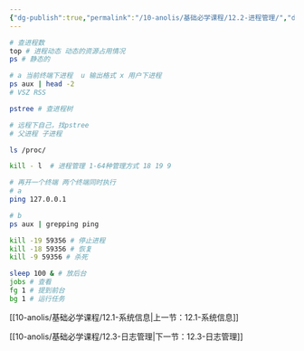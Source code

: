 ```yaml
---
{"dg-publish":true,"permalink":"/10-anolis/基础必学课程/12.2-进程管理/","dgPassFrontmatter":true}
---
```



```bash
# 查进程数
top # 进程动态 动态的资源占用情况
ps # 静态的

# a 当前终端下进程  u 输出格式 x 用户下进程
ps aux | head -2
# VSZ RSS 

pstree # 查进程树

# 远程下自己，找pstree
# 父进程 子进程

ls /proc/

kill - l  # 进程管理 1-64种管理方式 18 19 9

# 再开一个终端 两个终端同时执行
# a
ping 127.0.0.1

# b 
ps aux | grepping ping

kill -19 59356 # 停止进程
kill -18 59356 # 恢复
kill -9 59356 # 杀死

sleep 100 & # 放后台
jobs # 查看
fg 1 # 提到前台
bg 1 # 运行任务

```

[[10-anolis/基础必学课程/12.1-系统信息\|上一节：12.1-系统信息]]

[[10-anolis/基础必学课程/12.3-日志管理\|下一节：12.3-日志管理]]